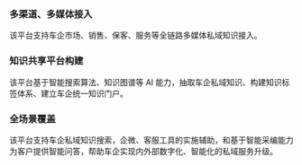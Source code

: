 ### 多渠道、多媒体接入
该平台支持车企市场、销售、保客、服务等全链路多媒体私域知识接入。

### 知识共享平台构建
该平台基于智能搜索算法、知识图谱等 AI 能力，抽取车企私域知识、构建知识标签体系、建立车企统一知识门户。

### 全场景覆盖
该平台支持车企私域知识搜索，企微、客服工具的实施辅助，和基于智能采编能力为客户提供智能问答，帮助车企实现内外部数字化、智能化的私域服务升级。
